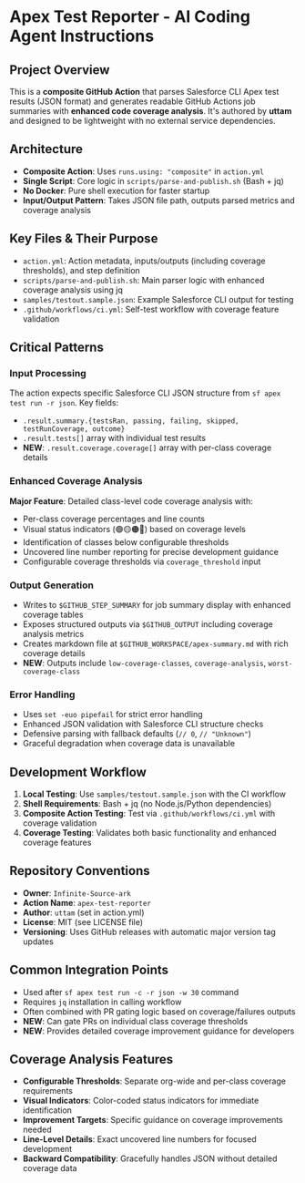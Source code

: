 # Apex Test Reporter - AI Coding Agent Instructions

## Project Overview

This is a **composite GitHub Action** that parses Salesforce CLI Apex test results (JSON format) and generates readable GitHub Actions job summaries with **enhanced code coverage analysis**. It's authored by **uttam** and designed to be lightweight with no external service dependencies.

## Architecture

- **Composite Action**: Uses `runs.using: "composite"` in `action.yml`
- **Single Script**: Core logic in `scripts/parse-and-publish.sh` (Bash + jq)
- **No Docker**: Pure shell execution for faster startup
- **Input/Output Pattern**: Takes JSON file path, outputs parsed metrics and coverage analysis

## Key Files & Their Purpose

- `action.yml`: Action metadata, inputs/outputs (including coverage thresholds), and step definition
- `scripts/parse-and-publish.sh`: Main parser logic with enhanced coverage analysis using jq
- `samples/testout.sample.json`: Example Salesforce CLI output for testing
- `.github/workflows/ci.yml`: Self-test workflow with coverage feature validation

## Critical Patterns

### Input Processing

The action expects specific Salesforce CLI JSON structure from `sf apex test run -r json`. Key fields:

- `.result.summary.{testsRan, passing, failing, skipped, testRunCoverage, outcome}`
- `.result.tests[]` array with individual test results
- **NEW**: `.result.coverage.coverage[]` array with per-class coverage details

### Enhanced Coverage Analysis

**Major Feature**: Detailed class-level code coverage analysis with:

- Per-class coverage percentages and line counts
- Visual status indicators (🟢🟡🟠🔴) based on coverage levels
- Identification of classes below configurable thresholds
- Uncovered line number reporting for precise development guidance
- Configurable coverage thresholds via `coverage_threshold` input

### Output Generation

- Writes to `$GITHUB_STEP_SUMMARY` for job summary display with enhanced coverage tables
- Exposes structured outputs via `$GITHUB_OUTPUT` including coverage analysis metrics
- Creates markdown file at `$GITHUB_WORKSPACE/apex-summary.md` with rich coverage details
- **NEW**: Outputs include `low-coverage-classes`, `coverage-analysis`, `worst-coverage-class`

### Error Handling

- Uses `set -euo pipefail` for strict error handling
- Enhanced JSON validation with Salesforce CLI structure checks
- Defensive parsing with fallback defaults (`// 0`, `// "Unknown"`)
- Graceful degradation when coverage data is unavailable

## Development Workflow

1. **Local Testing**: Use `samples/testout.sample.json` with the CI workflow
2. **Shell Requirements**: Bash + jq (no Node.js/Python dependencies)
3. **Composite Action Testing**: Test via `.github/workflows/ci.yml` with coverage validation
4. **Coverage Testing**: Validates both basic functionality and enhanced coverage features

## Repository Conventions

- **Owner**: `Infinite-Source-ark`
- **Action Name**: `apex-test-reporter`
- **Author**: `uttam` (set in action.yml)
- **License**: MIT (see LICENSE file)
- **Versioning**: Uses GitHub releases with automatic major version tag updates

## Common Integration Points

- Used after `sf apex test run -c -r json -w 30` command
- Requires `jq` installation in calling workflow
- Often combined with PR gating logic based on coverage/failures outputs
- **NEW**: Can gate PRs on individual class coverage thresholds
- **NEW**: Provides detailed coverage improvement guidance for developers

## Coverage Analysis Features

- **Configurable Thresholds**: Separate org-wide and per-class coverage requirements
- **Visual Indicators**: Color-coded status indicators for immediate identification
- **Improvement Targets**: Specific guidance on coverage improvements needed
- **Line-Level Details**: Exact uncovered line numbers for focused development
- **Backward Compatibility**: Gracefully handles JSON without detailed coverage data
